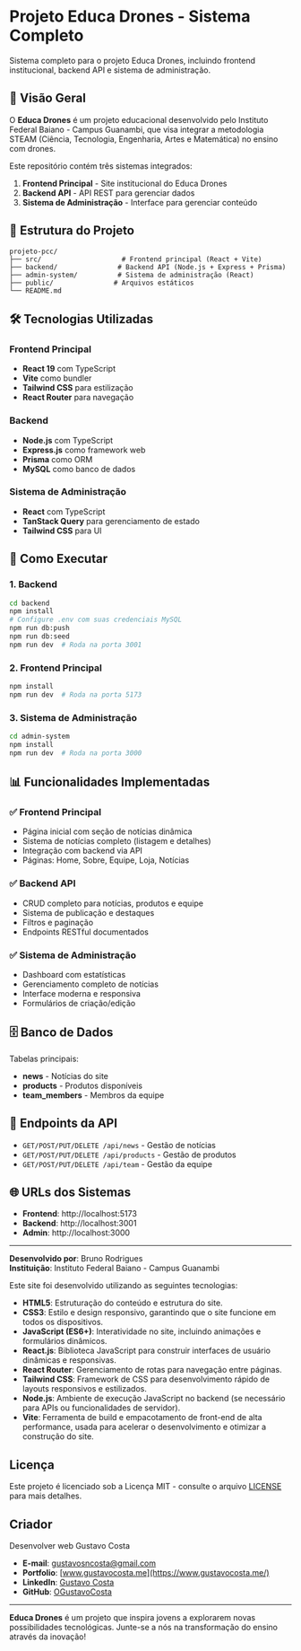 # Projeto Educa Drones - Sistema Completo

Sistema completo para o projeto Educa Drones, incluindo frontend institucional, backend API e sistema de administração.

## 🚀 Visão Geral

O **Educa Drones** é um projeto educacional desenvolvido pelo Instituto Federal Baiano - Campus Guanambi, que visa integrar a metodologia STEAM (Ciência, Tecnologia, Engenharia, Artes e Matemática) no ensino com drones.

Este repositório contém três sistemas integrados:

1. **Frontend Principal** - Site institucional do Educa Drones
2. **Backend API** - API REST para gerenciar dados
3. **Sistema de Administração** - Interface para gerenciar conteúdo

## 📁 Estrutura do Projeto

```
projeto-pcc/
├── src/                    # Frontend principal (React + Vite)
├── backend/               # Backend API (Node.js + Express + Prisma)
├── admin-system/          # Sistema de administração (React)
├── public/               # Arquivos estáticos
└── README.md
```

## 🛠️ Tecnologias Utilizadas

### Frontend Principal
- **React 19** com TypeScript
- **Vite** como bundler
- **Tailwind CSS** para estilização
- **React Router** para navegação

### Backend
- **Node.js** com TypeScript
- **Express.js** como framework web
- **Prisma** como ORM
- **MySQL** como banco de dados

### Sistema de Administração
- **React** com TypeScript
- **TanStack Query** para gerenciamento de estado
- **Tailwind CSS** para UI

## 🚀 Como Executar

### 1. Backend
```bash
cd backend
npm install
# Configure .env com suas credenciais MySQL
npm run db:push
npm run db:seed
npm run dev  # Roda na porta 3001
```

### 2. Frontend Principal
```bash
npm install
npm run dev  # Roda na porta 5173
```

### 3. Sistema de Administração
```bash
cd admin-system
npm install
npm run dev  # Roda na porta 3000
```

## 📊 Funcionalidades Implementadas

### ✅ Frontend Principal
- Página inicial com seção de notícias dinâmica
- Sistema de notícias completo (listagem e detalhes)
- Integração com backend via API
- Páginas: Home, Sobre, Equipe, Loja, Notícias

### ✅ Backend API
- CRUD completo para notícias, produtos e equipe
- Sistema de publicação e destaques
- Filtros e paginação
- Endpoints RESTful documentados

### ✅ Sistema de Administração
- Dashboard com estatísticas
- Gerenciamento completo de notícias
- Interface moderna e responsiva
- Formulários de criação/edição

## 🗄️ Banco de Dados

Tabelas principais:
- **news** - Notícias do site
- **products** - Produtos disponíveis  
- **team_members** - Membros da equipe

## 🔗 Endpoints da API

- `GET/POST/PUT/DELETE /api/news` - Gestão de notícias
- `GET/POST/PUT/DELETE /api/products` - Gestão de produtos
- `GET/POST/PUT/DELETE /api/team` - Gestão da equipe

## 🌐 URLs dos Sistemas

- **Frontend**: http://localhost:5173
- **Backend**: http://localhost:3001  
- **Admin**: http://localhost:3000

---

**Desenvolvido por**: Bruno Rodrigues  
**Instituição**: Instituto Federal Baiano - Campus Guanambi

Este site foi desenvolvido utilizando as seguintes tecnologias:

- **HTML5**: Estruturação do conteúdo e estrutura do site.
- **CSS3**: Estilo e design responsivo, garantindo que o site funcione em todos os dispositivos.
- **JavaScript (ES6+)**: Interatividade no site, incluindo animações e formulários dinâmicos.
- **React.js**: Biblioteca JavaScript para construir interfaces de usuário dinâmicas e responsivas.
- **React Router**: Gerenciamento de rotas para navegação entre páginas.
- **Tailwind CSS**: Framework de CSS para desenvolvimento rápido de layouts responsivos e estilizados.
- **Node.js**: Ambiente de execução JavaScript no backend (se necessário para APIs ou funcionalidades de servidor).
- **Vite**: Ferramenta de build e empacotamento de front-end de alta performance, usada para acelerar o desenvolvimento e otimizar a construção do site.

## Licença

Este projeto é licenciado sob a Licença MIT - consulte o arquivo [LICENSE](LICENSE) para mais detalhes.


## Criador

Desenvolver web Gustavo Costa

- **E-mail**: gustavosncosta@gmail.com
- **Portfolio**: [www.gustavocosta.me](https://www.gustavocosta.me/)
- **LinkedIn**: [Gustavo Costa](https://www.linkedin.com/in/gustavosncosta)
- **GitHub**: [OGustavoCosta](https://github.com/OGustavoCosta)

---

**Educa Drones** é um projeto que inspira jovens a explorarem novas possibilidades tecnológicas. Junte-se a nós na transformação do ensino através da inovação!